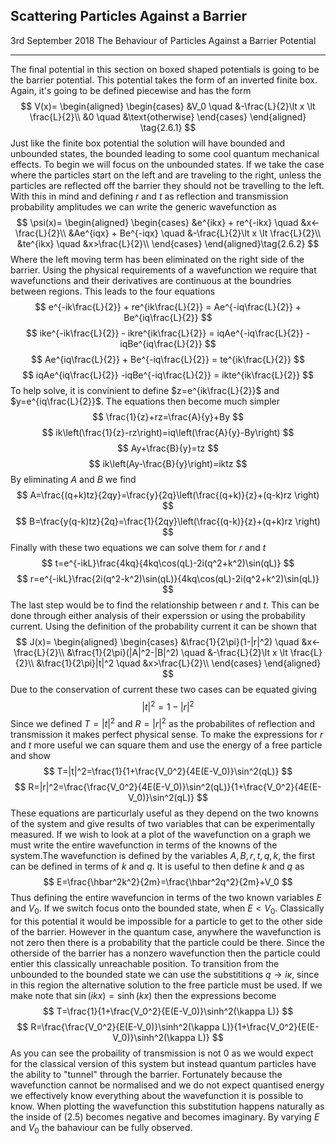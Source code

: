 ## Scattering Particles Against a Barrier
<date>3rd September 2018</date>
<label>The Behaviour of Particles Against a Barrier Potential</label>
<hr/>



The final potential in this section on boxed shaped potentials is going to be the barrier potential. This potential takes the form of an inverted finite box. Again, it's going to be defined piecewise and has the form
$$
 V(x)=
 \begin{aligned}
	\begin{cases}
		&V_0 		\quad 	&-\frac{L}{2}\lt x \lt \frac{L}{2}\\
		&0 	\quad	&\text{otherwise}
	\end{cases}
	 \end{aligned} \tag{2.6.1}
$$
Just like the finite box potential the solution will have bounded and unbounded states, the bounded leading to some cool quantum mechanical effects. To begin we will focus on the unbounded states. If we take the case where the particles start on the left and are traveling to the right, unless the particles are reflected off the barrier they should not be travelling to the left. With this in mind and defining $r$ and $t$ as reflection and transmission probability amplitudes we can write the generic wavefunction as
$$
 \psi(x)=
 \begin{aligned}
	\begin{cases}
		&e^{ikx} + re^{-ikx}		 \quad	&x<-\frac{L}{2}\\
		&Ae^{iqx} + Be^{-iqx} 		 \quad 	&-\frac{L}{2}\lt x \lt \frac{L}{2}\\
		&te^{ikx}  		 \quad	&x>\frac{L}{2}\\
	\end{cases} 
	\end{aligned}\tag{2.6.2}
$$
Where the left moving term has been eliminated on the right side of the barrier. Using the physical requirements of a wavefunction we require that wavefunctions and their derivatives are continuous at the boundries between regions. This leads to the four equations
$$
e^{-ik\frac{L}{2}} + re^{ik\frac{L}{2}}	= Ae^{-iq\frac{L}{2}} + Be^{iq\frac{L}{2}} 
$$
$$
ike^{-ik\frac{L}{2}} - ikre^{ik\frac{L}{2}}	= iqAe^{-iq\frac{L}{2}} - iqBe^{iq\frac{L}{2}} 	
$$
$$
Ae^{iq\frac{L}{2}} + Be^{-iq\frac{L}{2}} = te^{ik\frac{L}{2}}
$$
$$
iqAe^{iq\frac{L}{2}} -iqBe^{-iq\frac{L}{2}} = ikte^{ik\frac{L}{2}}
$$
To help solve, it is convinient to define $z=e^{ik\frac{L}{2}}$ and $y=e^{iq\frac{L}{2}}$. The equations then become much simpler
$$
\frac{1}{z}+rz=\frac{A}{y}+By
$$
$$
ik\left(\frac{1}{z}-rz\right)=iq\left(\frac{A}{y}-By\right)
$$
$$
Ay+\frac{B}{y}=tz
$$
$$
ik\left(Ay-\frac{B}{y}\right)=iktz
$$
By eliminating $A$ and $B$ we find
$$
A=\frac{(q+k)tz}{2qy}=\frac{y}{2q}\left(\frac{(q+k)}{z}+(q-k)rz \right)
$$ 
$$
B=\frac{y(q-k)tz}{2q}=\frac{1}{2qy}\left(\frac{(q-k)}{z}+(q+k)rz \right)
$$
Finally with these two equations we can solve them for $r$ and $t$ 
$$
t=e^{-ikL}\frac{4kq}{4kq\cos(qL)-2i(q^2+k^2)\sin(qL)}
$$
$$
r=e^{-ikL}\frac{2i(q^2-k^2)\sin(qL)}{4kq\cos(qL)-2i(q^2+k^2)\sin(qL)}
$$
The last step would be to find the relationship between $r$ and $t$. This can be done through either analysis of their experssion or using the probability current. Using the definition of the probability current it can be shown that
$$
 J(x)=
 \begin{aligned}
	\begin{cases}
		&\frac{1}{2\pi}(1-|r|^2)		 \quad	&x<-\frac{L}{2}\\
		&\frac{1}{2\pi}(|A|^2-|B|^2)  \quad &-\frac{L}{2}\lt x \lt \frac{L}{2}\\
		&\frac{1}{2\pi}|t|^2  		 \quad	&x>\frac{L}{2}\\
	\end{cases}
	\end{aligned} 
$$
Due to the conservation of current these two cases can be equated giving
$$
|t|^2=1-|r|^2
$$
Since we defined $T=|t|^2$ and $R=|r|^2$ as the probabilites of reflection and transmission it makes perfect physical sense. To make the expressions for $r$ and $t$ more useful we can square them and use the energy of a free particle and show
$$
T=|t|^2=\frac{1}{1+\frac{V_0^2}{4E(E-V_0)}\sin^2(qL)}
$$
$$
R=|r|^2=\frac{\frac{V_0^2}{4E(E-V_0)}\sin^2(qL)}{1+\frac{V_0^2}{4E(E-V_0)}\sin^2(qL)}
$$
These equations are particurlaly useful as they depend on the two knowns of the system and give results of two variables that can be experimentally measured. If we wish to look at a plot of the wavefunction on a graph we must write the entire wavefunction in terms of the knowns of the system.The wavefunction is defined by the variables $A,B,r,t,q,k$, the first can be defined in terms of $k$ and $q$. It is useful to then define $k$ and $q$ as
$$
E=\frac{\hbar^2k^2}{2m}=\frac{\hbar^2q^2}{2m}+V_0
$$
Thus defining the entire wavefuncion in terms of the two known variables $E$ and $V_0$.
If we switch focus onto the bounded state, when $E < V_0$. Classically for this potential it would be impossible for a particle to get to the other side of the barrier. However in the quantum case, anywhere the wavefunction is not zero then there is a probability that the particle could be there. Since the otherside of the barrier has a nonzero wavefunction then the particle could entier this classically unreachable position. To transition from the unbounded to the bounded state we can use the substititions $q \to i\kappa$, since in this region the alternative solution to the free particle must be used. If we make note that $\sin(ikx)=\sinh(kx)$ then the expressions become 
$$
T=\frac{1}{1+\frac{V_0^2}{E(E-V_0)}\sinh^2(\kappa L)}
$$
$$
R=\frac{\frac{V_0^2}{E(E-V_0)}\sinh^2(\kappa L)}{1+\frac{V_0^2}{E(E-V_0)}\sinh^2(\kappa L)}
$$
As you can see the probaility of transmission is not $0$ as we would expect for the classical version of this system but instead quantum particles have the ability to "tunnel" through the barrier. Fortunately because the wavefunction cannot be normalised and we do not expect quantised energy we effectively know everything about the wavefunction it is possible to know. When plotting the wavefunction this substitution happens naturally as the inside of $(2.5)$ becomes negative and becomes imaginary. By varying $E$ and $V_0$ the bahaviour can be fully observed. 

